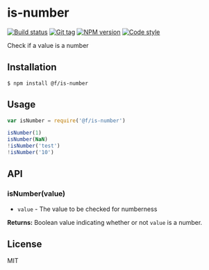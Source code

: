 
# is-number

[![Build status][travis-image]][travis-url]
[![Git tag][git-image]][git-url]
[![NPM version][npm-image]][npm-url]
[![Code style][standard-image]][standard-url]

Check if a value is a number

## Installation

    $ npm install @f/is-number

## Usage

```js
var isNumber = require('@f/is-number')

isNumber(1)
isNumber(NaN)
!isNumber('test')
!isNumber('10')

```

## API

### isNumber(value)

- `value` - The value to be checked for numberness

**Returns:** Boolean value indicating whether or not `value` is a number.

## License

MIT

[travis-image]: https://img.shields.io/travis/micro-js/is-number.svg?style=flat-square
[travis-url]: https://travis-ci.org/micro-js/is-number
[git-image]: https://img.shields.io/github/tag/micro-js/is-number.svg
[git-url]: https://github.com/micro-js/is-number
[standard-image]: https://img.shields.io/badge/code%20style-standard-brightgreen.svg?style=flat
[standard-url]: https://github.com/feross/standard
[npm-image]: https://img.shields.io/npm/v/@f/is-number.svg?style=flat-square
[npm-url]: https://npmjs.org/package/@f/is-number
